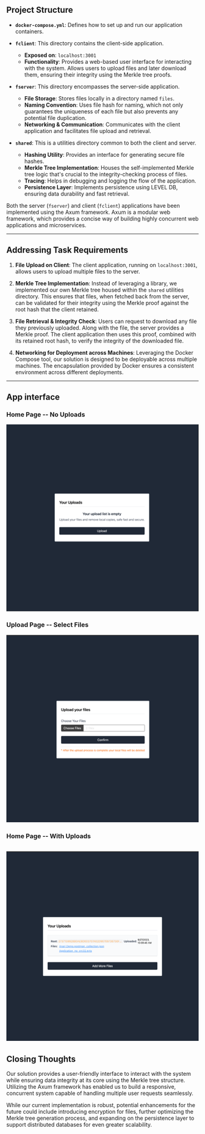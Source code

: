 ## Project Structure

- **`docker-compose.yml`**: Defines how to set up and run our application containers.

- **`fclient`**: This directory contains the client-side application.
    - **Exposed on**: `localhost:3001`
    - **Functionality**: Provides a web-based user interface for interacting with the system. Allows users to upload
      files and later download them, ensuring their integrity using the Merkle tree proofs.

- **`fserver`**: This directory encompasses the server-side application.
    - **File Storage**: Stores files locally in a directory named `files`.
    - **Naming Convention**: Uses file hash for naming, which not only guarantees the uniqueness of each file but also
      prevents any potential file duplication.
    - **Networking & Communication**: Communicates with the client application and facilitates file upload and
      retrieval.

- **`shared`**: This is a utilities directory common to both the client and server.
    - **Hashing Utility**: Provides an interface for generating secure file hashes.
    - **Merkle Tree Implementation**: Houses the self-implemented Merkle tree logic that's crucial to the
      integrity-checking process of files.
    - **Tracing**: Helps in debugging and logging the flow of the application.
    - **Persistence Layer**: Implements persistence using LEVEL DB, ensuring data durability and fast retrieval.

Both the server (`fserver`) and client (`fclient`) applications have been implemented using the Axum framework. Axum is
a modular web framework, which provides a concise way of building highly concurrent web applications and microservices.
___

## Addressing Task Requirements

1. **File Upload on Client**:
   The client application, running on `localhost:3001`, allows users to upload multiple files to the server.

2. **Merkle Tree Implementation**:
   Instead of leveraging a library, we implemented our own Merkle tree housed within the `shared` utilities directory.
   This ensures that files, when fetched back from the server, can be validated for their integrity using the Merkle
   proof against the root hash that the client retained.

3. **File Retrieval & Integrity Check**:
   Users can request to download any file they previously uploaded. Along with the file, the server provides a Merkle
   proof. The client application then uses this proof, combined with its retained root hash, to verify the integrity of
   the downloaded file.

4. **Networking for Deployment across Machines**:
   Leveraging the Docker Compose tool, our solution is designed to be deployable across multiple machines. The
   encapsulation provided by Docker ensures a consistent environment across different deployments.

___

## App interface

### Home Page -- No Uploads

![img.png](img.png)

### Upload Page -- Select Files
![img_1.png](img_1.png)

### Home Page -- With Uploads
![img_2.png](img_2.png)
---
## Closing Thoughts

Our solution provides a user-friendly interface to interact with the system while ensuring data integrity at its core
using the Merkle tree structure. Utilizing the Axum framework has enabled us to build a responsive, concurrent system
capable of handling multiple user requests seamlessly.

While our current implementation is robust, potential enhancements for the future could include introducing encryption
for files, further optimizing the Merkle tree generation process, and expanding on the persistence layer to support
distributed databases for even greater scalability.

